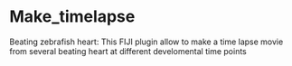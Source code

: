 # Make_timelapse
 Beating zebrafish heart: This FIJI plugin allow to make a time lapse movie from several beating heart at different develomental time points 
